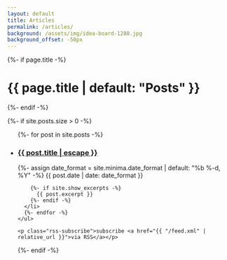 ```yaml
---
layout: default
title: Articles
permalink: /articles/
background: /assets/img/idea-board-1280.jpg
background_offset: -50px
---
```

<div class="home">
  {%- if page.title -%}
    <h1 class="post-title">{{ page.title | default: "Posts" }}</h1>
  {%- endif -%}

  {%- if site.posts.size > 0 -%}
    <ul class="post-list">
      {%- for post in site.posts -%}
      <li>
        <h3>
          <a class="post-link" href="{{ post.url | relative_url }}">
            {{ post.title | escape }}
          </a>
        </h3>
        {%- assign date_format = site.minima.date_format | default: "%b %-d, %Y" -%}
        <span class="post-meta">{{ post.date | date: date_format }}</span>

        {%- if site.show_excerpts -%}
          {{ post.excerpt }}
        {%- endif -%}
      </li>
      {%- endfor -%}
    </ul>

    <p class="rss-subscribe">subscribe <a href="{{ "/feed.xml" | relative_url }}">via RSS</a></p>
  {%- endif -%}

</div>